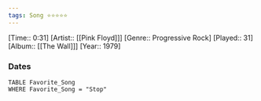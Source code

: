 ```yaml
---
tags: Song ⭐⭐⭐⭐⭐ 
---
```

[Time:: 0:31]
[Artist:: [[Pink Floyd]]]
[Genre:: Progressive Rock]
[Played:: 31]
[Album:: [[The Wall]]]
[Year:: 1979]
### Dates
````dataview
TABLE Favorite_Song
WHERE Favorite_Song = "Stop"
````